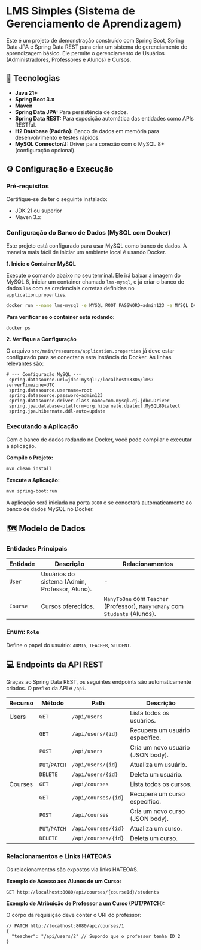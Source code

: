 # LMS Simples (Sistema de Gerenciamento de Aprendizagem)

Este é um projeto de demonstração construído com Spring Boot, Spring Data JPA e Spring Data REST para criar um sistema de gerenciamento de aprendizagem básico. Ele permite o gerenciamento de Usuários (Administradores, Professores e Alunos) e Cursos.

## 🚀 Tecnologias

- **Java 21+**
- **Spring Boot 3.x**
- **Maven**
- **Spring Data JPA:** Para persistência de dados.
- **Spring Data REST:** Para exposição automática das entidades como APIs RESTful.
- **H2 Database (Padrão):** Banco de dados em memória para desenvolvimento e testes rápidos.
- **MySQL Connector/J:** Driver para conexão com o MySQL 8+ (configuração opcional).

## ⚙️ Configuração e Execução

### Pré-requisitos

Certifique-se de ter o seguinte instalado:

- JDK 21 ou superior
- Maven 3.x

### Configuração do Banco de Dados (MySQL com Docker)

Este projeto está configurado para usar MySQL como banco de dados. A maneira mais fácil de iniciar um ambiente local é usando Docker.

**1. Inicie o Container MySQL**

Execute o comando abaixo no seu terminal. Ele irá baixar a imagem do MySQL 8, iniciar um container chamado `lms-mysql`, e já criar o banco de dados `lms` com as credenciais corretas definidas no `application.properties`.

```bash
docker run --name lms-mysql -e MYSQL_ROOT_PASSWORD=admin123 -e MYSQL_DATABASE=lms -p 3306:3306 -d mysql:8
```

**Para verificar se o container está rodando:**
```bash
docker ps
```

**2. Verifique a Configuração**

O arquivo `src/main/resources/application.properties` já deve estar configurado para se conectar a esta instância do Docker. As linhas relevantes são:

```properties
# --- Configuração MySQL ---
 spring.datasource.url=jdbc:mysql://localhost:3306/lms?serverTimezone=UTC
 spring.datasource.username=root
 spring.datasource.password=admin123
 spring.datasource.driver-class-name=com.mysql.cj.jdbc.Driver
 spring.jpa.database-platform=org.hibernate.dialect.MySQL8Dialect
 spring.jpa.hibernate.ddl-auto=update
```

### Executando a Aplicação

Com o banco de dados rodando no Docker, você pode compilar e executar a aplicação.

**Compile o Projeto:**

```bash
mvn clean install
```

**Execute a Aplicação:**

```bash
mvn spring-boot:run
```

A aplicação será iniciada na porta `8080` e se conectará automaticamente ao banco de dados MySQL no Docker.

## 🗺️ Modelo de Dados

### Entidades Principais

| Entidade | Descrição                                     | Relacionamentos                                                  |
|----------|-------------------------------------------------|------------------------------------------------------------------|
| `User`   | Usuários do sistema (Admin, Professor, Aluno).  | -                                                                |
| `Course` | Cursos oferecidos.                              | `ManyToOne` com `Teacher` (Professor), `ManyToMany` com `Students` (Alunos). |

### Enum: `Role`

Define o papel do usuário: `ADMIN`, `TEACHER`, `STUDENT`.

## 💻 Endpoints da API REST

Graças ao Spring Data REST, os seguintes endpoints são automaticamente criados. O prefixo da API é `/api`.

| Recurso | Método      | Path                | Descrição                       |
|---------|-------------|---------------------|---------------------------------|
| Users   | `GET`       | `/api/users`        | Lista todos os usuários.        |
|         | `GET`       | `/api/users/{id}`   | Recupera um usuário específico. |
|         | `POST`      | `/api/users`        | Cria um novo usuário (JSON body). |
|         | `PUT`/`PATCH` | `/api/users/{id}`   | Atualiza um usuário.            |
|         | `DELETE`    | `/api/users/{id}`   | Deleta um usuário.              |
| Courses | `GET`       | `/api/courses`      | Lista todos os cursos.          |
|         | `GET`       | `/api/courses/{id}` | Recupera um curso específico.   |
|         | `POST`      | `/api/courses`      | Cria um novo curso (JSON body). |
|         | `PUT`/`PATCH` | `/api/courses/{id}` | Atualiza um curso.              |
|         | `DELETE`    | `/api/courses/{id}` | Deleta um curso.                |

### Relacionamentos e Links HATEOAS

Os relacionamentos são expostos via links HATEOAS.

**Exemplo de Acesso aos Alunos de um Curso:**

```http
GET http://localhost:8080/api/courses/{courseId}/students
```

**Exemplo de Atribuição de Professor a um Curso (PUT/PATCH):**

O corpo da requisição deve conter o URI do professor:

```http
// PATCH http://localhost:8080/api/courses/1
{
  "teacher": "/api/users/2" // Supondo que o professor tenha ID 2
}
```